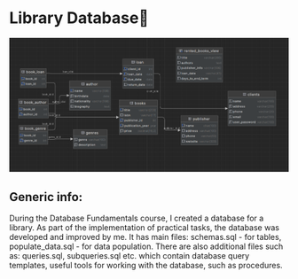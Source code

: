 # Library Database📖
![tables](https://github.com/anwalv/DatabaseAssignment/blob/main/%D0%97%D0%BD%D1%96%D0%BC%D0%BE%D0%BA%20%D0%B5%D0%BA%D1%80%D0%B0%D0%BD%D0%B0%202024-04-16%20213935.png?raw=true)
## Generic info:

During the Database Fundamentals course, I created a database for a library. As part of the implementation of practical tasks, the database was developed and improved by me. It has main files: schemas.sql - for tables, populate_data.sql - for data population. There are also additional files such as: queries.sql, subqueries.sql etc. which contain database query templates, useful tools for working with the database, such as procedures.
